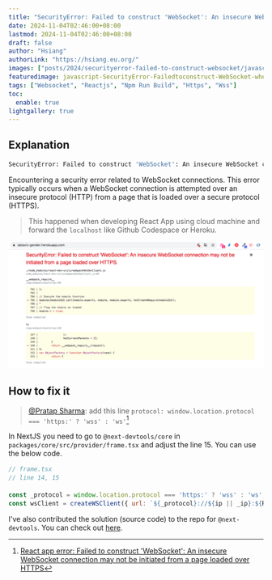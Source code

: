 ```yaml
---
title: "SecurityError: Failed to construct 'WebSocket': An insecure WebSocket connection may not be initiated from a page loaded over HTTPS."
date: 2024-11-04T02:46:00+08:00
lastmod: 2024-11-04T02:46:00+08:00
draft: false
author: "Hsiang"
authorLink: "https://hsiang.eu.org/"
images: ["posts/2024/securityerror-failed-to-construct-websocket/javascript-SecurityError-Failedtoconstruct-WebSocket-when-deploying-a-react-app.png"]
featuredimage: javascript-SecurityError-Failedtoconstruct-WebSocket-when-deploying-a-react-app.png
tags: ["Websocket", "Reactjs", "Npm Run Build", "Https", "Wss"]
toc:
  enable: true
lightgallery: true
---
```

## Explanation
```bash
SecurityError: Failed to construct 'WebSocket': An insecure WebSocket connection may not be initiated from a page loaded over HTTPS.
```
Encountering a security error related to WebSocket connections. This error typically occurs when a WebSocket connection is attempted over an insecure protocol (HTTP) from a page that is loaded over a secure protocol (HTTPS).

> This happened when developing React App using cloud machine and forward the `localhost` like Github Codespace or Heroku.

![javascript-SecurityError-Failedtoconstruct-WebSocket-when-deploying-a-react-app.png](javascript-SecurityError-Failedtoconstruct-WebSocket-when-deploying-a-react-app.png "javascript - SecurityError: Failed to construct 'WebSocket' when deploying a react.js app")

## How to fix it
> [@Pratap Sharma](https://stackoverflow.com/users/10398005/pratap-sharma): add this line `protocol: window.location.protocol === 'https:' ? 'wss' : 'ws'`[^react-dev-utils]

[^react-dev-utils]: [React app error: Failed to construct 'WebSocket': An insecure WebSocket connection may not be initiated from a page loaded over HTTPS](https://stackoverflow.com/questions/59359280/react-app-error-failed-to-construct-websocket-an-insecure-websocket-connecti)

In NextJS you need to go to `@next-devtools/core` in `packages/core/src/provider/frame.tsx` and adjust the line 15. You can use the below code.
```js
// frame.tsx
// line 14, 15

const _protocol = window.location.protocol === 'https:' ? 'wss' : 'ws';
const wsClient = createWSClient({ url: `${_protocol}://${ip || _ip}:${RPC_SERVER_PORT}` });
```
I've also contributed the solution (source code) to the repo for `@next-devtools`. You can check out [here](https://github.com/chienhsiang-hung/next-devtools).